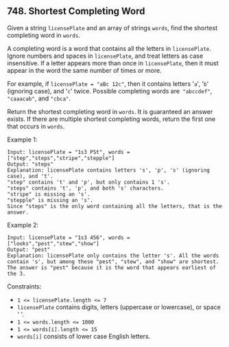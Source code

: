 ## 748. Shortest Completing Word

Given a string `licensePlate` and an array of strings `words`, find the shortest completing word in `words`.

A completing word is a word that contains all the letters in `licensePlate`. Ignore numbers and spaces in `licensePlate`, and treat letters as case insensitive. If a letter appears more than once in `licensePlate`, then it must appear in the word the same number of times or more.

For example, if `licensePlate = "aBc 12c"`, then it contains letters '`a`', '`b`' (ignoring case), and '`c`' twice. Possible completing words are` "abccdef"`, `"caaacab"`, and `"cbca"`.

Return the shortest completing word in `words`. It is guaranteed an answer exists. If there are multiple shortest completing words, return the first one that occurs in `words`.

Example 1:

```
Input: licensePlate = "1s3 PSt", words = ["step","steps","stripe","stepple"]
Output: "steps"
Explanation: licensePlate contains letters 's', 'p', 's' (ignoring case), and 't'.
"step" contains 't' and 'p', but only contains 1 's'.
"steps" contains 't', 'p', and both 's' characters.
"stripe" is missing an 's'.
"stepple" is missing an 's'.
Since "steps" is the only word containing all the letters, that is the answer.
```

Example 2:

```
Input: licensePlate = "1s3 456", words = ["looks","pest","stew","show"]
Output: "pest"
Explanation: licensePlate only contains the letter 's'. All the words contain 's', but among these "pest", "stew", and "show" are shortest. The answer is "pest" because it is the word that appears earliest of the 3.
```

Constraints:

- `1 <= licensePlate.length <= 7`
- `licensePlate` contains digits, letters (uppercase or lowercase), or space ' '.
- `1 <= words.length <= 1000`
- `1 <= words[i].length <= 15`
- `words[i]` consists of lower case English letters.
